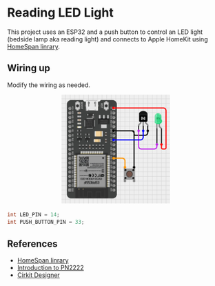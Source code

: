 # Reading LED Light

This project uses an ESP32 and a push button to control an LED light (bedside lamp aka reading light) and connects to Apple HomeKit using [HomeSpan linrary](https://github.com/HomeSpan/HomeSpan).

## Wiring up

Modify the wiring as needed.

<div align="center">
<img height="50%" width="50%" src="./circuit_led_lamp.png">
</div>

```c++
int LED_PIN = 14;
int PUSH_BUTTON_PIN = 33;
```

## References

- [HomeSpan linrary](https://github.com/HomeSpan/HomeSpan)
- [Introduction to PN2222](https://www.theengineeringprojects.com/2019/06/introduction-to-pn2222.html)
- [Cirkit Designer](https://zenluo.notion.site/Cirkit-Designer-Tutorials-4f5a47656b384709838eb5350596bf95)
